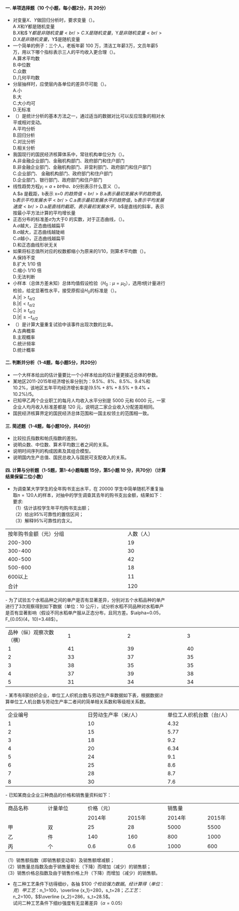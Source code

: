 #### 一. 单项选择题（10 个小题，每小题2分，共 20分）


 -  对变量$X、Y$做回归分析时，要求变量（）。<br />A $X$和$Y$都是随机变量<br />B.$X$和$ Y$都是非随机变量<br />C.$X$是随机变量，$Y$是非随机变量<br />D.$X$是非随机变量，$Y$是随机变量 
-  一个简单的例子：三个人，老板年薪 100 万，清洁工年薪3万，文员年薪5 万，用以下哪个指标表示三人的平均收入更合理（）。<br />A.算术平均数<br />B.中位数<br />C.众数<br />D.几何平均数 
-  分层抽样时，应使层内各单位的差异尽可能（）。<br />A.小<br />B.大<br />C.大小均可<br />D.无标准 
-  （）是统计分析的基本方法之一，通过适当的数据对比可以反应现象的相对水平或相对变动。<br />A.平均分析<br />B.回归分析<br />C.对比分析<br />D.相关分析 
-  我国现行的国民经济核算体系中，常驻机构单位分为（）。<br />A.非金融企业部门、金融机构部门、政府部门和住户部门<br />B.非金融企业部门、金融机构部门、非营利部门、政府部门和住户部门<br />C.企业部门、 金融机构部门、政府部门和住户部门<br />D.企业部门、银行部门、政府部门和住户部门 
-  线性趋势方程$y_i=a+bt$中$a、b$分别表示什么意义（）。<br />A.$a 是截距，b表示 x=0 $的趋势值<br />B.$a$表示最初发展水平的趋势值，$b$表示平均发展水平<br />C.$a$表示最初发展水平的趋势值，$b$表示平均发展速度<br />D.$a$是直线的截距，表示最初发展水平，$b$是直线的斜率，表示按最小平方法计算的平均增长量 
-  正态分布的标准差$\sigma$为大于0 的实数，对于正态曲线，（）。<br />A.$\sigma$越大，正态曲线越扁平<br />B.$\sigma$越大，正态曲线越陡峭<br />C.$\sigma$越小，正态曲线越扁平<br />D.和正态曲线形状无关 
-  如果将标志值所对应的权数都缩小为原来的1/10，则算术平均数（）。<br />A.保持不变<br />B.扩大 1/10 倍<br />C.缩小 1/10 倍<br />D.无法判断 
-  小样本（总体方差未知）总体均值假设检验（$H_0:\mu=\mu_0$），选用$t$统计量进行检验，给定显著性水平，接受原假设$H_0$的标准是（）。<br />A.$|t|> t_{a/2}$<br />B.$|t|<t_{a/2}$<br />C.$|t|\geq t_{a/2}$<br />D.$|t|\geq -t_{a/2}$ 
-  （）是计算大量重复试验中该事件出现次数的比率。<br />A.古典概率<br />B.主观概率<br />C.统计频率<br />D.统计概率 


 #### 二. 判断并分析（1-4题，每小题5分，共20分）


 - 一个大样本给出的估计量要比一个小样本给出的估计量更接近总体的参数。
- 某地区2011-2015年经济增长率分别为：$9.5\%、8\%、8.5\%、9.4\%$和$10.2\%$，该地区五年平均经济增长率是$(9.5\%+8\%+8.5\%+9.4\%+10.2\%)/5$。
- 已知甲乙两个企业职工的每月人均收入水平分别是 5000 元和 6000 元，一家企业人均月收入标准差都是 120 元，说明这二家企业收入分配差距相同。
- 国民经济核算界定的国民经济总体范围和一国主权领土的范围相一致。


 #### 三. 简述题（1-4题，每小题10分，共40分）


 - 比较拉氏指数和帕氏指数的差别。
- 说明众数、中位数、算术平均数三者之间的关系。
- 说明时间序列的构成因素及其组合模型。
- 说明国内生产总值、国民总收入与国民可支配收入的关系。


 #### 四. 计算与分析题（1-5题，第1-4小题每题 15分，第5小题 10 分，共70分）（计算结果保留二位小数）


 -  为调查某大学学生的全年购书支出水平，在 20000 学生中简单随机不重复抽取$n=120$人的样本，对抽中的学生调查其去年的购书支出金额，结果如下： <br />要求:<br />（1）估计该校学生年平均购书支出额；<br />（2）给出95%可靠性的置信区间；<br />（3）解释95%可靠性的含义。 
<table data-lake-id="90a7b094" id="90a7b094" margin="true" class="lake-table" style="width: 750px"><colgroup><col width="375"><col width="375"></colgroup><tbody><tr data-lake-id="ucfc855e5" id="ucfc855e5"><td data-lake-id="u4bf231a3" id="u4bf231a3">按年购书金额（元）分组
 </td><td data-lake-id="ua28e69c2" id="ua28e69c2">人数（人）
 </td></tr><tr data-lake-id="u21f9f781" id="u21f9f781"><td data-lake-id="u10867d24" id="u10867d24">200-300
 </td><td data-lake-id="udd882da0" id="udd882da0">19
 </td></tr><tr data-lake-id="u249f3a6d" id="u249f3a6d"><td data-lake-id="u952a864b" id="u952a864b">300-400
 </td><td data-lake-id="ud3eb391a" id="ud3eb391a">30
 </td></tr><tr data-lake-id="udf11ec46" id="udf11ec46"><td data-lake-id="uf1308681" id="uf1308681">400-500
 </td><td data-lake-id="u46d10c6e" id="u46d10c6e">42
 </td></tr><tr data-lake-id="u1af83f8f" id="u1af83f8f"><td data-lake-id="u2fcdd635" id="u2fcdd635">500-600
 </td><td data-lake-id="ue44bfb33" id="ue44bfb33">18
 </td></tr><tr data-lake-id="u13896c68" id="u13896c68"><td data-lake-id="uc21c2f16" id="uc21c2f16">600以上
 </td><td data-lake-id="u1d88c545" id="u1d88c545">11
 </td></tr><tr data-lake-id="uba0f2032" id="uba0f2032"><td data-lake-id="ud88759fe" id="ud88759fe">合计
 </td><td data-lake-id="u5b07d01c" id="u5b07d01c">120
 </td></tr></tbody></table>-  为了试验五个水稻品种之间的单产是否有显著差异，分别对五个水稻品种的单产进行了3次观察得到如下数据（单位：10 公斤），试分析水稻不同品种对水稻单产是否有显著影响（假设不同水稻单产服从正态分布，且同方差。$\alpha=0.05，F_{0.05}(4，10)=3.48$）。  
<table data-lake-id="b32410d4" id="b32410d4" margin="true" class="lake-table" style="width: 748px"><colgroup><col width="187"><col width="187"><col width="187"><col width="187"></colgroup><tbody><tr data-lake-id="uf9cb49c5" id="uf9cb49c5"><td data-lake-id="u202146e3" id="u202146e3">品种（纵）观察次数（横）
 </td><td data-lake-id="u1db7bcf1" id="u1db7bcf1">1
 </td><td data-lake-id="u3219875b" id="u3219875b">2
 </td><td data-lake-id="uf4627c78" id="uf4627c78">3
 </td></tr><tr data-lake-id="u6f3ba75f" id="u6f3ba75f"><td data-lake-id="ub26d3c33" id="ub26d3c33">1
 </td><td data-lake-id="u05da5dcb" id="u05da5dcb">41
 </td><td data-lake-id="uaaf7704d" id="uaaf7704d">39
 </td><td data-lake-id="u7a900f20" id="u7a900f20">40
 </td></tr><tr data-lake-id="uc5734682" id="uc5734682"><td data-lake-id="ufb1e0c75" id="ufb1e0c75">2
 </td><td data-lake-id="ucfa366b6" id="ucfa366b6">33
 </td><td data-lake-id="uca897c14" id="uca897c14">37
 </td><td data-lake-id="u2de04642" id="u2de04642">35
 </td></tr><tr data-lake-id="uf1ddf437" id="uf1ddf437"><td data-lake-id="u62e4ee9a" id="u62e4ee9a">3
 </td><td data-lake-id="u903b13c5" id="u903b13c5">38
 </td><td data-lake-id="u4c709849" id="u4c709849">35
 </td><td data-lake-id="uabd4b4ab" id="uabd4b4ab">35
 </td></tr><tr data-lake-id="ub0642d4d" id="ub0642d4d"><td data-lake-id="uf7b98dc0" id="uf7b98dc0">4
 </td><td data-lake-id="u5ff5d40a" id="u5ff5d40a">37
 </td><td data-lake-id="uf802aa9a" id="uf802aa9a">39
 </td><td data-lake-id="ucfed96fe" id="ucfed96fe">38
 </td></tr><tr data-lake-id="ubb29fad0" id="ubb29fad0"><td data-lake-id="u60e6e538" id="u60e6e538">5
 </td><td data-lake-id="u3b1b3009" id="u3b1b3009">31
 </td><td data-lake-id="u0632f908" id="u0632f908">34
 </td><td data-lake-id="u6ef13540" id="u6ef13540">34
 </td></tr></tbody></table>-  某市有8家纺织企业，单位工人织机台数与劳动生产率数据如下表，根据数据计算单位工人机台数与劳动生产率二者间的简单相关系数和等级相关系数。  
<table data-lake-id="462bcdeb" id="462bcdeb" margin="true" class="lake-table" style="width: 750px"><colgroup><col width="250"><col width="250"><col width="250"></colgroup><tbody><tr data-lake-id="ub624d208" id="ub624d208"><td data-lake-id="u9f3e1a37" id="u9f3e1a37">企业编号
 </td><td data-lake-id="uf621e910" id="uf621e910">日劳动生产率（米/人）
 </td><td data-lake-id="u2f356bba" id="u2f356bba">单位工人织机台数（台/人）
 </td></tr><tr data-lake-id="ue065f0dc" id="ue065f0dc"><td data-lake-id="u59075c3b" id="u59075c3b">1
 </td><td data-lake-id="u591bf16d" id="u591bf16d">10
 </td><td data-lake-id="u319732d5" id="u319732d5">4.32
 </td></tr><tr data-lake-id="ufd529a24" id="ufd529a24"><td data-lake-id="u24377a54" id="u24377a54">2
 </td><td data-lake-id="u520ffc47" id="u520ffc47">15
 </td><td data-lake-id="uf3aae0e6" id="uf3aae0e6">5.77
 </td></tr><tr data-lake-id="u93174207" id="u93174207"><td data-lake-id="u96fd7b4c" id="u96fd7b4c">3
 </td><td data-lake-id="u15b8d574" id="u15b8d574">18
 </td><td data-lake-id="u0db6a404" id="u0db6a404">9.2
 </td></tr><tr data-lake-id="ub41ba86f" id="ub41ba86f"><td data-lake-id="u298d21f2" id="u298d21f2">4
 </td><td data-lake-id="ub69a42d6" id="ub69a42d6">20
 </td><td data-lake-id="ub34a6351" id="ub34a6351">6.34
 </td></tr><tr data-lake-id="u4e4cd15c" id="u4e4cd15c"><td data-lake-id="ue550b708" id="ue550b708">5
 </td><td data-lake-id="ub6fd4a3c" id="ub6fd4a3c">24
 </td><td data-lake-id="u5084de11" id="u5084de11">9.1
 </td></tr><tr data-lake-id="u81c7f83f" id="u81c7f83f"><td data-lake-id="u9b34d67b" id="u9b34d67b">6
 </td><td data-lake-id="uf9786ac8" id="uf9786ac8">25
 </td><td data-lake-id="ubc5523e5" id="ubc5523e5">8.6
 </td></tr><tr data-lake-id="ubc9dc1fb" id="ubc9dc1fb"><td data-lake-id="u2b859397" id="u2b859397">7
 </td><td data-lake-id="u7fdee6f6" id="u7fdee6f6">28
 </td><td data-lake-id="u904daa28" id="u904daa28">8.7
 </td></tr><tr data-lake-id="u79cc7040" id="u79cc7040"><td data-lake-id="u337330a6" id="u337330a6">8
 </td><td data-lake-id="u97a358e2" id="u97a358e2">30
 </td><td data-lake-id="udf78f1b3" id="udf78f1b3">7.6
 </td></tr></tbody></table>-  已知某商业企业三种商品的价格和销售量资料如下： 
<table data-lake-id="3d79b4e4" id="3d79b4e4" margin="true" class="lake-table" style="width: 750px"><colgroup><col width="125"><col width="125"><col width="125"><col width="125"><col width="125"><col width="125"></colgroup><tbody><tr data-lake-id="u5a8fff69" id="u5a8fff69"><td data-lake-id="u8ad6b342" id="u8ad6b342">商品名称
 </td><td data-lake-id="uc3885f78" id="uc3885f78">计量单位
 </td><td data-lake-id="u53301b7b" id="u53301b7b">价格（元）
 </td><td data-lake-id="u03671b9c" id="u03671b9c"></td><td data-lake-id="ua7d9b680" id="ua7d9b680">销售量
 </td><td data-lake-id="uef828dc9" id="uef828dc9"></td></tr><tr data-lake-id="u402b2a26" id="u402b2a26"><td data-lake-id="u854648b6" id="u854648b6"></td><td data-lake-id="ua34d9d26" id="ua34d9d26"></td><td data-lake-id="ue6182826" id="ue6182826">2014年
 </td><td data-lake-id="udb78dc44" id="udb78dc44">2015年
 </td><td data-lake-id="uc0a88e88" id="uc0a88e88">2014年
 </td><td data-lake-id="u6d0b6482" id="u6d0b6482">2015年
 </td></tr><tr data-lake-id="u4bb8b2ba" id="u4bb8b2ba"><td data-lake-id="u6cfa38f9" id="u6cfa38f9">甲
 </td><td data-lake-id="u49d9092b" id="u49d9092b">双
 </td><td data-lake-id="ua30e3018" id="ua30e3018">25
 </td><td data-lake-id="u41208641" id="u41208641">28
 </td><td data-lake-id="ucc04d66c" id="ucc04d66c">5000
 </td><td data-lake-id="u87ffd4a8" id="u87ffd4a8">5500
 </td></tr><tr data-lake-id="u5f151051" id="u5f151051"><td data-lake-id="u230edf1b" id="u230edf1b">乙
 </td><td data-lake-id="u4ecb9379" id="u4ecb9379">件
 </td><td data-lake-id="u9eb529c7" id="u9eb529c7">140
 </td><td data-lake-id="ud7d40a00" id="ud7d40a00">160
 </td><td data-lake-id="u5c1799e1" id="u5c1799e1">800
 </td><td data-lake-id="u8bf14b97" id="u8bf14b97">1000
 </td></tr><tr data-lake-id="u11855c70" id="u11855c70"><td data-lake-id="ue185e417" id="ue185e417">丙
 </td><td data-lake-id="ub8e6e86c" id="ub8e6e86c">个
 </td><td data-lake-id="u38ec360b" id="u38ec360b">0.6
 </td><td data-lake-id="u6b57a752" id="u6b57a752">0.6
 </td><td data-lake-id="u33f5f423" id="u33f5f423">1000
 </td><td data-lake-id="ub9c74b15" id="ub9c74b15">600
 </td></tr></tbody></table>（1）销售额指数（即销售额变动率）及销售额增减额；<br />（2）销售量总指数及由于销售量增长（下降）而增加（减少）的销售额；<br />（3）销售价格总指数及由于销售价格上升（下降）而增加（减少）的销售额。 
 ​

 -  在二种工艺条件下纺得细纱，各抽 $100 $个检验强力数据。经计算得（单位：克）甲工艺：$n_1=100，\overline {x_1}=280，s_t=28$；乙工艺：$n_2=100，$$\overline {x_2}=286，s_t=28.5$。<br />试问二种工艺条件下细纱强度有无显著差异（$\alpha= 0.05）$

